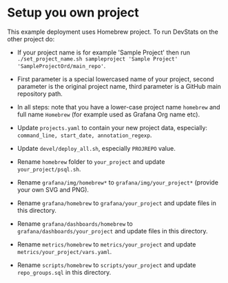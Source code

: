 # Setup you own project

This example deployment uses Homebrew project. To run DevStats on the other project do:

- If your project name is for example 'Sample Project' then run `./set_project_name.sh sampleproject 'Sample Project' 'SampleProjectOrd/main_repo'`.
- First parameter is a special lowercased name of your project, second parameter is the original project name, third parameter is a GitHub main repository path.

- In all steps: note that you have a lower-case project name `homebrew` and full name `Homebrew` (for example used as Grafana Org name etc).
- Update `projects.yaml` to contain your new project data, especially: `command_line, start_date, annotation_regexp`.
- Update `devel/deploy_all.sh`, especially `PROJREPO` value.
- Rename `homebrew` folder to `your_project` and update `your_project/psql.sh`.
- Rename `grafana/img/homebrew*` to `grafana/img/your_project*` (provide your own SVG and PNG).
- Rename `grafana/homebrew` to `grafana/your_project` and update files in this directory.
- Rename `grafana/dashboards/homebrew` to `grafana/dashboards/your_project` and update files in this directory.
- Rename `metrics/homebrew` to `metrics/your_project` and update `metrics/your_project/vars.yaml`.
- Rename `scripts/homebrew` to `scripts/your_project` and update `repo_groups.sql` in this directory.
